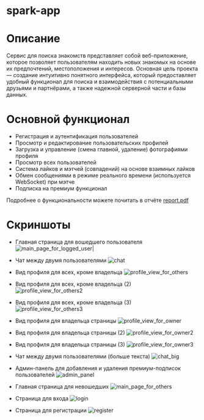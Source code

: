 # spark-app

# Описание
Сервис для поиска знакомств представляет собой веб-приложение, которое позволяет пользователям находить новых знакомых на основе их предпочтений, местоположения и интересов. Основная цель проекта — создание интуитивно понятного интерфейса, который предоставляет удобный функционал для поиска и взаимодействия с потенциальными друзьями и партнёрами, а также надежной серверной части и базы данных.

# Основной функционал
- Регистрация и аутентификация пользователей
- Просмотр и редактирование пользовательских профилей
- Загрузка и управление (смена главной, удаление) фотографиями профиля
- Просмотр всех пользователей
- Система лайков и мэтчей (совпадений) на основе взаимных лайков
- Обмен сообщениями в режиме реального времени (используется WebSocket)
при мэтче
- Подписка на премиум функционал

Подробнее о функциональности можете почитать в отчёте [report.pdf](/report.pdf)

# Скриншоты

- Главная страница для вошедшего пользователя
![main_page_for_logged_user|](https://github.com/user-attachments/assets/5f83e2d2-8090-44f6-9cfd-de7ac2fe573a)

- Чат между двумя пользователями
![chat](https://github.com/user-attachments/assets/a8eea1b2-75d0-4b10-adda-3889c5ce0a4f)

- Вид профиля для всех, кроме владельца
![profile_view_for_others](https://github.com/user-attachments/assets/f675d2d4-4b93-4b8b-bc4f-1b4b988c28bb)

- Вид профиля для всех, кроме владельца (2)
![profile_view_for_others2](https://github.com/user-attachments/assets/f2221689-23ec-4fd4-b17a-aeb496f8b343)

- Вид профиля для всех, кроме владельца (3)
![profile_view_for_others3](https://github.com/user-attachments/assets/347c295c-3807-407b-8776-d55d6dca8481)

- Вид профиля для владельца страницы
![profile_view_for_owner](https://github.com/user-attachments/assets/3b2ade88-4684-41cd-bc95-a15ad349cb88)

- Вид профиля для владельца страницы (2)
![profile_view_for_owner2](https://github.com/user-attachments/assets/0d84e1b8-453e-4e69-973e-2f59f96f8e65)

- Вид профиля для владельца страницы (3)
![profile_view_for_owner3](https://github.com/user-attachments/assets/1057ce7d-575d-49b1-ac80-7ddbb58d1a1e)

- Чат между двумя пользователями (больше текста)
![chat_big](https://github.com/user-attachments/assets/70e9f2f3-243e-42dc-9552-39e71397ef50)

- Админ-панель для добавления и удаления премиум-подписок пользователей
![admin_panel](https://github.com/user-attachments/assets/2f9bf5ad-c98c-47a6-bac2-005906f9a6a2)

- Главная страница для невошедших
![main_page_for_others](https://github.com/user-attachments/assets/62546f5a-6932-4366-bdd8-241a7dcab702)

- Страница для входа
![login](https://github.com/user-attachments/assets/50faa342-2d35-49b5-80dd-e8cdbb839e6f)

- Страница для регистрации
![register](https://github.com/user-attachments/assets/9829138b-987e-4373-a590-63c17e697998)
